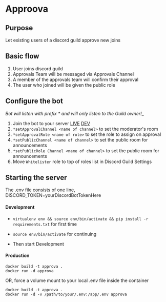 # Approova

## Purpose

Let existing users of a discord guild approve new joins

## Basic flow

1. User joins discord guild
1. Approvals Team will be messaged via Approvals Channel
1. A member of the approvals team will confirm their approval
1. The user who joined will be given the public role

## Configure the bot

_Bot will listen with prefix * and will only listen to the Guild owner!__

1. Join the bot to your server [LIVE](https://discord.com/api/oauth2/authorize?client_id=743249218491121695&permissions=268437568&scope=bot) [DEV](https://discord.com/api/oauth2/authorize?client_id=743226142257053787&permissions=268437568&scope=bot)
1. `*setApprovalChannel <name of channel>` to set the moderator's room
1. `*setApprovalRole <name of role>` to set the role to assign on approval
1. `*setPublicChannel <name of channel>` to set the public room for announcements
1. `*setPublicRole Channel <name of channel>` to set the public room for announcements
1. Move `Whitelister` role to top of roles list in Discord Guild Settings

## Starting the server

The .env file consists of one line, DISCORD_TOKEN=yourDiscordBotTokenHere

#### Development

* `virtualenv env && source env/bin/activate && pip install -r requirements.txt` for first time
* `source env/bin/activate` for continuing

* Then start Development

#### Production

```
docker build -t approva . 
docker run -d approva 
```

OR, force a volume mount to your local .env file inside the container

```
docker build -t approva . 
docker run -d -v /path/to/your/.env:/app/.env approva 
```


